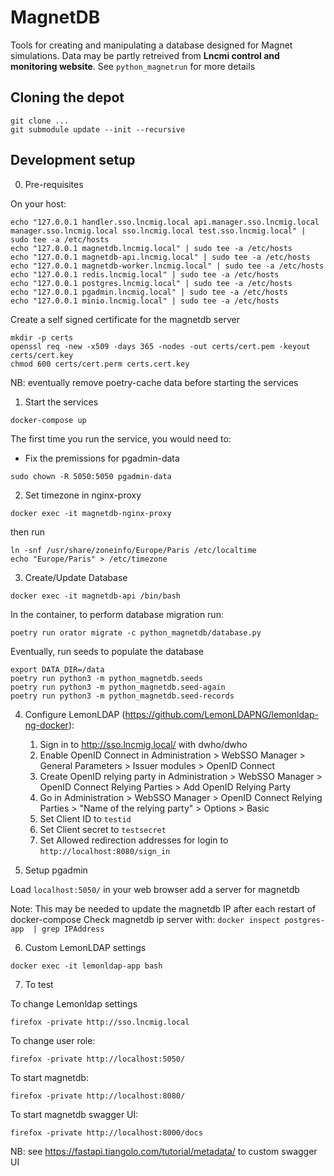# MagnetDB

Tools for creating and manipulating a database designed for Magnet simulations.
Data may be partly retreived from **Lncmi control and monitoring website**.
See `python_magnetrun` for more details

## Cloning the depot

```shell
git clone ...
git submodule update --init --recursive
```

## Development setup

0. Pre-requisites

On your host:
```shell
echo "127.0.0.1 handler.sso.lncmig.local api.manager.sso.lncmig.local manager.sso.lncmig.local sso.lncmig.local test.sso.lncmig.local" | sudo tee -a /etc/hosts
echo "127.0.0.1 magnetdb.lncmig.local" | sudo tee -a /etc/hosts
echo "127.0.0.1 magnetdb-api.lncmig.local" | sudo tee -a /etc/hosts
echo "127.0.0.1 magnetdb-worker.lncmig.local" | sudo tee -a /etc/hosts
echo "127.0.0.1 redis.lncmig.local" | sudo tee -a /etc/hosts
echo "127.0.0.1 postgres.lncmig.local" | sudo tee -a /etc/hosts
echo "127.0.0.1 pgadmin.lncmig.local" | sudo tee -a /etc/hosts
echo "127.0.0.1 minio.lncmig.local" | sudo tee -a /etc/hosts
```

Create a self signed certificate for the magnetdb server
   
```shell
mkdir -p certs
openssl req -new -x509 -days 365 -nodes -out certs/cert.pem -keyout certs/cert.key
chmod 600 certs/cert.perm certs.cert.key
```

NB: eventually remove poetry-cache data before starting the services


1. Start the services

```shell
docker-compose up
```

The first time you run the service, you would need to:

* Fix the premissions for pgadmin-data

```shell
sudo chown -R 5050:5050 pgadmin-data
```

2. Set timezone in nginx-proxy


```shell
docker exec -it magnetdb-nginx-proxy
```

then run

```shell
ln -snf /usr/share/zoneinfo/Europe/Paris /etc/localtime
echo "Europe/Paris" > /etc/timezone
```

3. Create/Update Database

```shell
docker exec -it magnetdb-api /bin/bash
```

In the container, to perform database migration run:

```shell
poetry run orator migrate -c python_magnetdb/database.py
```

Eventually, run seeds to populate the database

```shell
export DATA_DIR=/data
poetry run python3 -m python_magnetdb.seeds
poetry run python3 -m python_magnetdb.seed-again
poetry run python3 -m python_magnetdb.seed-records
```
    
4. Configure LemonLDAP (https://github.com/LemonLDAPNG/lemonldap-ng-docker):
   1. Sign in to http://sso.lncmig.local/ with dwho/dwho
   2. Enable OpenID Connect in Administration > WebSSO Manager > General Parameters > Issuer modules > OpenID Connect
   3. Create OpenID relying party in Administration > WebSSO Manager > OpenID Connect Relying Parties > Add OpenID Relying Party
   4. Go in Administration > WebSSO Manager > OpenID Connect Relying Parties > "Name of the relying party" > Options > Basic
   5. Set Client ID to `testid`
   6. Set Client secret to `testsecret`
   7. Set Allowed redirection addresses for login to `http://localhost:8080/sign_in`

5. Setup pgadmin

Load `localhost:5050/` in your web browser
add a server for magnetdb
   

Note: This may be needed to update the magnetdb IP after each restart of docker-compose
Check magnetdb ip server with: `docker inspect postgres-app  | grep IPAddress`

6. Custom LemonLDAP settings

```shell
docker exec -it lemonldap-app bash
```

7. To test

To change Lemonldap settings

```shell
firefox -private http://sso.lncmig.local
```

To change user role:

```shell
firefox -private http://localhost:5050/
```

To start magnetdb:

```shell
firefox -private http://localhost:8080/
```

To start magnetdb swagger UI:

```shell
firefox -private http://localhost:8000/docs
```

NB: see https://fastapi.tiangolo.com/tutorial/metadata/ to custom swagger UI
